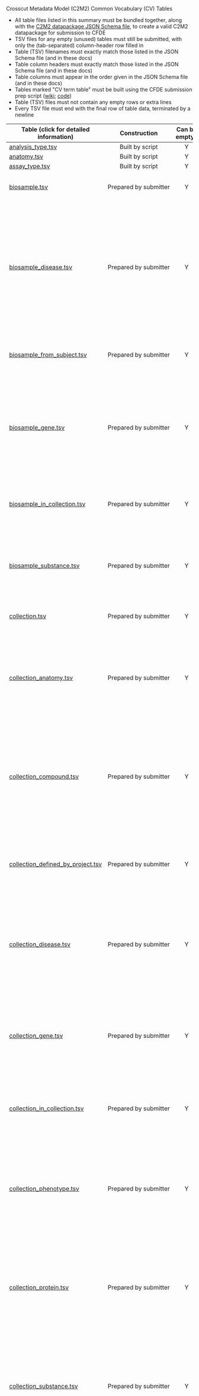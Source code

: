  Crosscut Metadata Model (C2M2) Common Vocabulary (CV) Tables

- All table files listed in this summary must be bundled together, along with the [C2M2 datapackage JSON Schema file](https://osf.io/vzgx9/), to create a valid C2M2 datapackage for submission to CFDE
- TSV files for any empty (unused) tables must still be submitted, with only the (tab-separated) column-header row filled in
- Table (TSV) filenames must exactly match those listed in the JSON Schema file (and in these docs)
- Table column headers must exactly match those listed in the JSON Schema file (and in these docs)
- Table columns must appear in the order given in the JSON Schema file (and in these docs)
- Tables marked "CV term table" must be built using the CFDE submission prep script ([wiki](./submission-prep-script); [code](https://osf.io/bq6k9/))
- Table (TSV) files must not contain any empty rows or extra lines
- Every TSV file must end with the final row of table data, terminated by a newline

Table (click for detailed information)|Construction|Can be empty?|Notes
-----------|:-----------:|:-------------:|-------------
[analysis_type.tsv](./TableInfo:-analysis_type.tsv)|Built by script|Y|CV term table
[anatomy.tsv](./TableInfo:-anatomy.tsv)|Built by script|Y|CV term table
[assay_type.tsv](./TableInfo:-assay_type.tsv)|Built by script|Y|CV term table
[biosample.tsv](./TableInfo:-biosample.tsv)|Prepared&nbsp;by&nbsp;submitter|Y|This table will have one row for each biosample
[biosample_disease.tsv](./TableInfo:-biosample_disease.tsv)|Prepared by submitter|Y|For biosamples with disease metadata, this table will have one row for each disease associated with each biosample, along with a field distinguishing "exemplar of disease" from "disease specifically ruled out"
[biosample_from_subject.tsv](./TableInfo:-biosample_from_subject.tsv)|Prepared by submitter|Y|This table will have one row for each attribution of a biosample to a subject
[biosample_gene.tsv](./TableInfo:-biosample_gene.tsv)|Prepared by submitter|Y|For each biosample with a small group of associated genes (e.g. knockdown targets), this table will have one row for each association of a gene with a biosample
[biosample_in_collection.tsv](./TableInfo:-biosample_in_collection.tsv)|Prepared by submitter|Y|This table will have one row for each assignment of a biosample as a member of a collection
[biosample_substance.tsv](./TableInfo:-biosample_substance.tsv)|Prepared by submitter|Y|For biosamples with substance metadata, this table will have one row for each association of a substance with a biosample
[collection.tsv](./TableInfo:-collection.tsv)|Prepared by submitter|Y|This table will have one row for each collection
[collection_anatomy.tsv](./TableInfo:-collection_anatomy.tsv)|Prepared by submitter|Y|Each row in this table is equivalent to the statement "the contents of collection X directly relate to the study of anatomy Y", for one particular (collection X, anatomy Y) pair
[collection_compound.tsv](./TableInfo:-collection_compound.tsv)|Prepared by submitter|Y|Each row in this table is equivalent to the statement "the contents of collection X directly relate to the study of compound Y", for one particular (collection X, compound Y) pair
[collection_defined_by_project.tsv](./TableInfo:-collection_defined_by_project.tsv)|Prepared by submitter|Y|This table will have one row for each collection that was generated directly by a project listed in the [project.tsv](./TableInfo:-project.tsv) table
[collection_disease.tsv](./TableInfo:-collection_disease.tsv)|Prepared by submitter|Y|Each row in this table is equivalent to the statement "the contents of collection X directly relate to the study of disease Y", for one particular (collection X, disease Y) pair
[collection_gene.tsv](./TableInfo:-collection_gene.tsv)|Prepared by submitter|Y|Each row in this table is equivalent to the statement "the contents of collection X directly relate to the study of gene Y", for one particular (collection X, gene Y) pair
[collection_in_collection.tsv](./TableInfo:-collection_in_collection.tsv)|Prepared by submitter|Y|This table will have one row for each parent->child (collection->subcollection) relationship
[collection_phenotype.tsv](./TableInfo:-collection_phenotype.tsv)|Prepared by submitter|Y|Each row in this table is equivalent to the statement "the contents of collection X directly relate to the study of phenotype Y", for one particular (collection X, phenotype Y) pair
[collection_protein.tsv](./TableInfo:-collection_protein.tsv)|Prepared by submitter|Y|Each row in this table is equivalent to the statement "the contents of collection X directly relate to the study of protein Y", for one particular (collection X, protein Y) pair
[collection_substance.tsv](./TableInfo:-collection_substance.tsv)|Prepared by submitter|Y|Each row in this table is equivalent to the statement "the contents of collection X directly relate to the study of substance Y", for one particular (collection X, substance Y) pair
[collection_taxonomy.tsv](./TableInfo:-collection_taxonomy.tsv)|Prepared by submitter|Y|Each row in this table is equivalent to the statement "the contents of collection X directly relate to the study of taxonomy Y", for one particular (collection X, taxonomy Y) pair
[compound.tsv](./TableInfo:-compound.tsv)|Built by script|Y|CV term table
[data_type.tsv](./TableInfo:-data_type.tsv)|Built by script|Y|CV term table
[dcc.tsv (formerly `primary_dcc_contact.tsv`](./TableInfo:-dcc.tsv)|Prepared by submitter|N|This table will have exactly one row
[disease.tsv](./TableInfo:-disease.tsv)|Built by script|Y|CV term table
[file.tsv](./TableInfo:-file.tsv)|Prepared by submitter|Y|This table will have one row for each file
[file_describes_biosample.tsv](./TableInfo:-file_describes_biosample.tsv)|Prepared by submitter|Y|This table will have one row for each association of a biosample with a describing file
[file_describes_collection.tsv](./TableInfo:-file_describes_collection.tsv)|Prepared by submitter|Y|This table will have one row for each association of a collection with a describing file
[file_describes_subject.tsv](./TableInfo:-file_describes_subject.tsv)|Prepared by submitter|Y|This table will have one row for each association of a subject with a describing file
[file_format.tsv](./TableInfo:-file_format.tsv)|Built by script|Y|CV term table
[file_in_collection.tsv](./TableInfo:-file_in_collection.tsv)|Prepared by submitter|Y|This table will have one row for each assignment of a file as a member of a collection
[gene.tsv](./TableInfo:-gene.tsv)|Built by script|Y|CV term table
[id_namespace.tsv](./TableInfo:-id_namespace.tsv)|Prepared by submitter|N|This table will have one row for each C2M2 identifier namespace registered with CFDE
[ncbi_taxonomy.tsv](./TableInfo:-ncbi_taxonomy.tsv)|Built by script|Y|CV term table
[phenotype.tsv](./TableInfo:-phenotype.tsv)|Built by script|Y|CV term table
[phenotype_disease.tsv](./TableInfo:-phenotype_disease.tsv)|Built by script|Y|Each row in this table is equivalent to the statement "phenotype X is known to be associated with disease Y", for one particular (phenotype X, disease Y) pair; contents are autoloaded from HPO by the submission prep script, which will add relevant rows for every phenotype term and every disease term used in submitter-prepared tables
[phenotype_gene.tsv](./TableInfo:-phenotype_gene.tsv)|Built by script|Y|Each row in this table is equivalent to the statement "phenotype X is known to be associated with gene Y", for one particular (phenotype X, gene Y) pair; contents are autoloaded from HPO by the submission prep script, which will add relevant rows for every phenotype term and every gene term used in submitter-prepared tables
[project.tsv](./TableInfo:-project.tsv)|Prepared by submitter|N|This table will have one row for each project
[project_in_project.tsv](./TableInfo:-project_in_project.tsv)|Prepared by submitter|Y<sup>*</sup>| This table will have one row for each parent->child (project->subproject) relationship. <br/> --- <br/> <sup>*</sup>If you have more than one project in your [project.tsv](./TableInfo:-project.tsv) table, then you _must_ populate this table with all of your program's top-level projects, listed as children of your program's root project.
[protein.tsv](./TableInfo:-protein.tsv)|Built by script|Y|CV term table
[protein_gene.tsv](./TableInfo:-protein_gene.tsv)|Built by script|Y|Each row in this table is equivalent to the statement "protein X is known to be associated with gene Y", for one particular (protein X, gene Y) pair; contents are autoloaded from HPO by the submission prep script, which will add relevant rows for every protein term and every gene term used in submitter-prepared tables
[subject.tsv](./TableInfo:-subject.tsv)|Prepared by submitter|Y|This table will have one row for each subject
[subject_disease.tsv](./TableInfo:-subject_disease.tsv)|Prepared by submitter|Y|For subjects with disease metadata, this table will have one row for each disease associated with each subject, along with a field distinguishing "disease detected" from "disease specifically ruled out"
[subject_in_collection.tsv](./TableInfo:-subject_in_collection.tsv)|Prepared by submitter|Y|This table will have one row for each assignment of a subject as a member of a collection
[subject_phenotype.tsv](./TableInfo:-subject_phenotype.tsv)|Prepared by submitter|Y|For every subject with phenotype metadata, this table will have one row for each phenotype associated with each subject, along with a field distinguishing "exemplar of phenotype" from "phenotype specifically ruled out"
[subject_race.tsv](./TableInfo:-subject_race.tsv)|Prepared by submitter|Y|This table will have one row for each subject with a race assertion
[subject_role_taxonomy.tsv](./TableInfo:-subject_role_taxonomy.tsv)|Prepared by submitter|Y|This table will have one row for each taxon assigned to a subject
[subject_substance.tsv](./TableInfo:-subject_substance.tsv)|Prepared by submitter|Y|For subjects with substance metadata, this table will have one row for each substance associated with each subject
[substance.tsv](./TableInfo:-substance.tsv)|Built by script|Y|CV term table